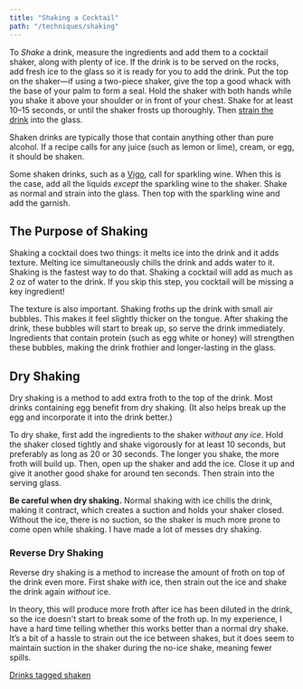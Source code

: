 ```yaml
---
title: "Shaking a Cocktail"
path: "/techniques/shaking"
---
```


To *Shake* a drink, measure the ingredients and add them to a cocktail shaker, along with plenty of ice. If the drink is to be served on the rocks, add fresh ice to the glass so it is ready for you to add the drink. Put the top on the shaker—if using a two-piece shaker, give the top a good whack with the base of your palm to form a seal. Hold the shaker with both hands while you shake it above your shoulder or in front of your chest. Shake for at least 10&ndash;15 seconds, or until the shaker frosts up thoroughly. Then [strain the drink](/techniques/straining/) into the glass.

Shaken drinks are typically those that contain anything other than pure alcohol. If a recipe calls for any juice (such as lemon or lime), cream, or egg, it should be shaken.

Some shaken drinks, such as a [Vigo](/drinks/vigo/), call for sparkling wine. When this is the case, add all the liquids *except* the sparkling wine to the shaker. Shake as normal and strain into the glass. Then top with the sparkling wine and add the garnish.

## The Purpose of Shaking

Shaking a cocktail does two things: it melts ice into the drink and it adds texture. Melting ice simultaneously chills the drink and adds water to it. Shaking is the fastest way to do that. Shaking a cocktail will add as much as 2 oz of water to the drink. If you skip this step, you cocktail will be missing a key ingredient!

The texture is also important. Shaking froths up the drink with small air bubbles. This makes it feel slightly thicker on the tongue. After shaking the drink, these bubbles will start to break up, so serve the drink immediately. Ingredients that contain protein (such as egg white or honey) will strengthen these bubbles, making the drink frothier and longer-lasting in the glass.

## Dry Shaking
Dry shaking is a method to add extra froth to the top of the drink. Most drinks containing egg benefit from dry shaking. (It also helps break up the egg and incorporate it into the drink better.)

To dry shake, first add the ingredients to the shaker *without any ice*. Hold the shaker closed tightly and shake vigorously for at least 10 seconds, but preferably as long as 20 or 30 seconds. The longer you shake, the more froth will build up. Then, open up the shaker and add the ice. Close it up and give it another good shake for around ten seconds. Then strain into the serving glass.

**Be careful when dry shaking.** Normal shaking with ice chills the drink, making it contract, which creates a suction and holds your shaker closed. Without the ice, there is no suction, so the shaker is much more prone to come open while shaking. I have made a lot of messes dry shaking.

### Reverse Dry Shaking
Reverse dry shaking is a method to increase the amount of froth on top of the drink even more. First shake *with* ice, then strain out the ice and shake the drink again *without* ice.

In theory, this will produce more froth after ice has been diluted in the drink, so the ice doesn't start to break some of the froth up. In my experience, I have a hard time telling whether this works better than a normal dry shake. It’s a bit of a hassle to strain out the ice between shakes, but it does seem to maintain suction in the shaker during the no-ice shake, meaning fewer spills.

<a href="/tags/shaken" class="button">Drinks tagged shaken</a>
